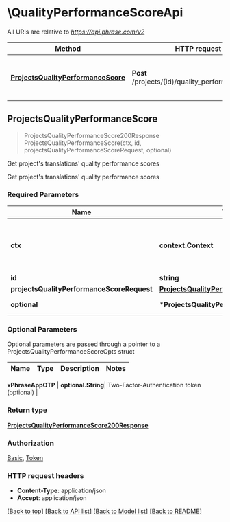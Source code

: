 # \QualityPerformanceScoreApi

All URIs are relative to *https://api.phrase.com/v2*

Method | HTTP request | Description
------------- | ------------- | -------------
[**ProjectsQualityPerformanceScore**](QualityPerformanceScoreApi.md#ProjectsQualityPerformanceScore) | **Post** /projects/{id}/quality_performance_score | Get project&#39;s translations&#39; quality performance scores



## ProjectsQualityPerformanceScore

> ProjectsQualityPerformanceScore200Response ProjectsQualityPerformanceScore(ctx, id, projectsQualityPerformanceScoreRequest, optional)

Get project's translations' quality performance scores

Get project's translations' quality performance scores

### Required Parameters


Name | Type | Description  | Notes
------------- | ------------- | ------------- | -------------
**ctx** | **context.Context** | context for authentication, logging, cancellation, deadlines, tracing, etc.
**id** | **string**| ID | 
**projectsQualityPerformanceScoreRequest** | [**ProjectsQualityPerformanceScoreRequest**](ProjectsQualityPerformanceScoreRequest.md)|  | 
 **optional** | ***ProjectsQualityPerformanceScoreOpts** | optional parameters | nil if no parameters

### Optional Parameters

Optional parameters are passed through a pointer to a ProjectsQualityPerformanceScoreOpts struct


Name | Type | Description  | Notes
------------- | ------------- | ------------- | -------------


 **xPhraseAppOTP** | **optional.String**| Two-Factor-Authentication token (optional) | 

### Return type

[**ProjectsQualityPerformanceScore200Response**](ProjectsQualityPerformanceScore200Response.md)

### Authorization

[Basic](../README.md#Basic), [Token](../README.md#Token)

### HTTP request headers

- **Content-Type**: application/json
- **Accept**: application/json

[[Back to top]](#) [[Back to API list]](../README.md#documentation-for-api-endpoints)
[[Back to Model list]](../README.md#documentation-for-models)
[[Back to README]](../README.md)


